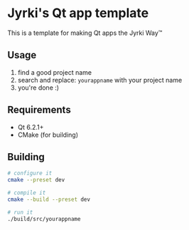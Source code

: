 # Jyrki's Qt app template

This is a template for making Qt apps the Jyrki Way™

## Usage

1. find a good project name
2. search and replace: `yourappname` with your project name
3. you're done :)

## Requirements

- Qt 6.2.1+
- CMake (for building)

## Building

```sh
# configure it
cmake --preset dev

# compile it
cmake --build --preset dev

# run it
./build/src/yourappname
```
